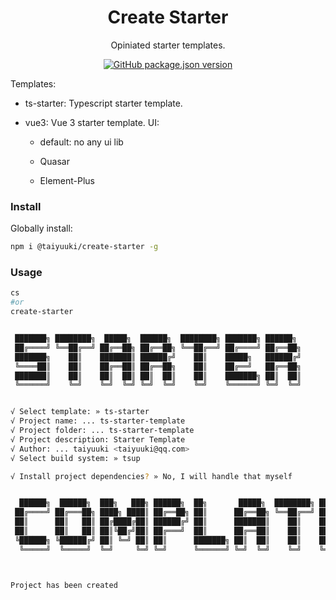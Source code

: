 <h1 align="center">Create Starter</h1>

<p align="center">
Opiniated starter templates.
</p>

<p align="center">
<a href="https://www.npmjs.com/package/@taiyuuki/create-starter"><img alt="GitHub package.json version" src="https://img.shields.io/npm/v/@taiyuuki/create-starter?color=green&logo=npm"></a>
</p>

Templates:

* ts-starter: Typescript starter template.

* vue3: Vue 3 starter template. UI:

  * default: no any ui lib

  * Quasar

  * Element-Plus

### Install

Globally install:

```bash
npm i @taiyuuki/create-starter -g
```

### Usage

```bash
cs
#or
create-starter


 ███████╗ ████████╗  █████╗  ██████╗  ████████╗ ███████╗ ██████╗
 ██╔════╝ ╚══██╔══╝ ██╔══██╗ ██╔══██╗ ╚══██╔══╝ ██╔════╝ ██╔══██╗
 ███████╗    ██║    ███████║ ██████╔╝    ██║    █████╗   ██████╔╝
 ╚════██║    ██║    ██╔══██║ ██╔══██╗    ██║    ██╔══╝   ██╔══██╗
 ███████║    ██║    ██║  ██║ ██║  ██║    ██║    ███████╗ ██║  ██║
 ╚══════╝    ╚═╝    ╚═╝  ╚═╝ ╚═╝  ╚═╝    ╚═╝    ╚══════╝ ╚═╝  ╚═╝


√ Select template: » ts-starter
√ Project name: ... ts-starter-template
√ Project folder: ... ts-starter-template
√ Project description: Starter Template
√ Author: ... taiyuuki <taiyuuki@qq.com>
√ Select build system: » tsup

√ Install project dependencies? » No, I will handle that myself


  ██████╗  ██████╗  ███╗   ███╗ ██████╗  ██╗       █████╗  ████████╗ ███████╗
 ██╔════╝ ██╔═══██╗ ████╗ ████║ ██╔══██╗ ██║      ██╔══██╗ ╚══██╔══╝ ██╔════╝
 ██║      ██║   ██║ ██╔████╔██║ ██████╔╝ ██║      ███████║    ██║    █████╗
 ██║      ██║   ██║ ██║╚██╔╝██║ ██╔═══╝  ██║      ██╔══██║    ██║    ██╔══╝
 ╚██████╗ ╚██████╔╝ ██║ ╚═╝ ██║ ██║      ███████╗ ██║  ██║    ██║    ███████╗
  ╚═════╝  ╚═════╝  ╚═╝     ╚═╝ ╚═╝      ╚══════╝ ╚═╝  ╚═╝    ╚═╝    ╚══════╝



Project has been created
```

